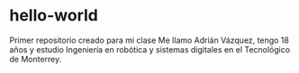 # hello-world
Primer repositorio creado para mi clase 
Me llamo Adrián Vázquez, tengo 18 años y estudio Ingeniería en robótica y sistemas digitales en el Tecnológico de Monterrey. 
